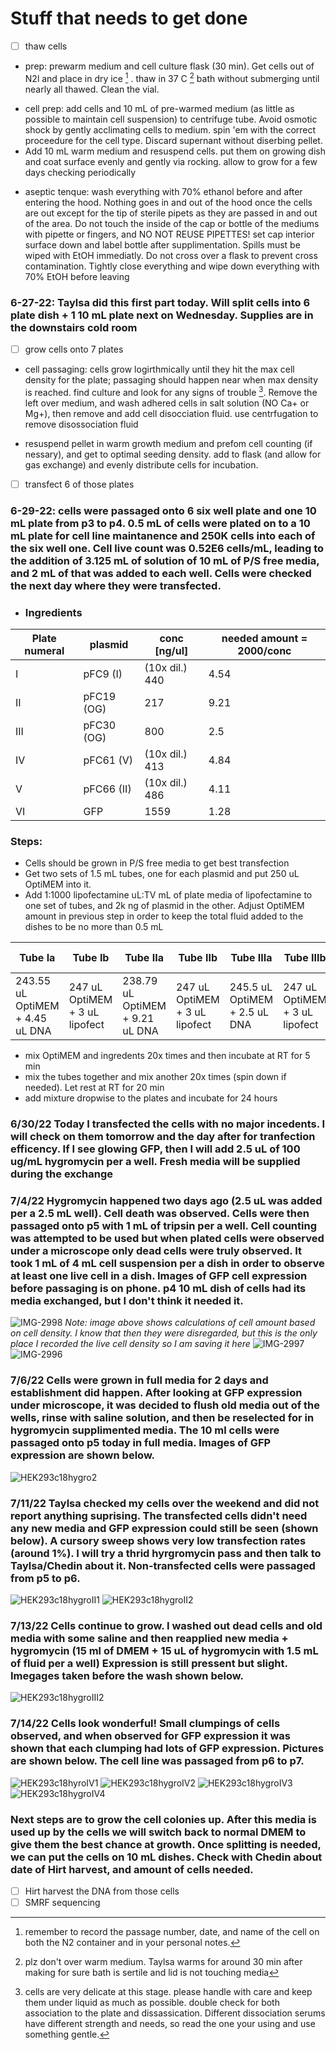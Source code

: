 # Stuff that needs to get done
- [ ] thaw cells 
- prep: prewarm medium and cell culture flask (30 min). Get cells out of N2l and place in dry ice [^1] . thaw in 37 C [^2] bath without submerging until nearly all thawed. Clean the vial. 
 [^1]: remember to record the passage number, date, and name of the cell on both the N2 container and in your personal notes. 
- cell prep: add cells and 10 mL of pre-warmed medium (as little as possible to maintain cell suspension) to centrifuge tube. Avoid osmotic shock by gently acclimating cells to medium. spin 'em with the correct proceedure for the cell type. Discard supernant without diserbing pellet.
- Add 10 mL warm medium and resuspend cells. put them on growing dish and coat surface evenly and gently via rocking. allow to grow for a few days checking periodically 
[^2]: plz don't over warm medium. Taylsa warms for around 30 min after making for sure bath is sertile and lid is not touching media 
- aseptic tenque: wash everything with 70% ethanol before and after entering the hood. Nothing goes in and out of the hood once the cells are out except for the tip of sterile pipets as they are passed in and out of the area. Do not touch the inside of the cap or bottle of the mediums with pipette or fingers, and NO NOT REUSE PIPETTES! set cap interior surface down and label bottle after supplimentation. Spills must be wiped with EtOH immediatly. Do not cross over a flask to prevent cross contamination. Tightly close everything and wipe down everything with 70% EtOH before leaving 
### 6-27-22: Taylsa did this first part today. Will split cells into 6 plate dish + 1 10 mL plate next on Wednesday. Supplies are in the downstairs cold room
- [ ] grow cells onto 7 plates
- cell passaging: cells grow logirthmically until they hit the max cell density for the plate; passaging should happen near when max density is reached. find culture and look for any signs of trouble [^3]. Remove the left over medium, and wash adhered cells in salt solution (NO Ca+ or Mg+), then remove and add cell disocciation fluid. use centrfugation to remove disossociation fluid 
[^3]: cells are very delicate at this stage. please handle with care and keep them under liquid as much as possible. double check for both association to the plate and dissassication. Different dissociation serums have different strength and needs, so read the one your using and use something gentle. 
- resuspend pellet in warm growth medium and prefom cell counting (if nessary), and get to optimal seeding density. add to flask (and allow for gas exchange) and evenly distribute cells for incubation.
 
- [ ] transfect 6 of those plates 
### 6-29-22: cells were passaged onto 6 six well plate and one 10 mL plate from p3 to p4. 0.5 mL of cells were plated on to a 10 mL plate for cell line maintanence and 250K cells into each of the six well one. Cell live count was 0.52E6 cells/mL, leading to the addition of 3.125 mL of solution of 10 mL of P/S free media, and 2 mL of that was added to each well. Cells were checked the next day where they were transfected. 

- ### Ingredients 
| Plate numeral | plasmid | conc [ng/ul] | needed amount = 2000/conc |
| ----------- | ----------- | --------- | --------- |
| I | pFC9 (I) | (10x dil.) 440 | 4.54 |
| II | pFC19 (OG) | 217 | 9.21 |
| III | pFC30 (OG) | 800 | 2.5 |
| IV | pFC61 (V) | (10x dil.) 413 | 4.84 |
| V | pFC66 (II)| (10x dil.) 486 | 4.11 |
| VI | GFP | 1559 | 1.28 |

### Steps: 
- Cells should be grown in P/S free media to get best transfection
- Get two sets of 1.5 mL tubes, one for each plasmid and put 250 uL OptiMEM into it. 
- Add 1:1000 lipofectamine uL:TV mL of plate media of lipofectamine to one set of tubes, and 2k ng of plasmid in the other. Adjust OptiMEM amount in previous step in order to keep the total fluid added to the dishes to be no more than 0.5 mL
 
| Tube Ia | Tube Ib | Tube IIa | Tube IIb | Tube IIIa | Tube IIIb | Tube IVa | Tube IVb | Tube Va | Tube Vb | Tube VIa | Tube VIb | 
| ----------- | ----------- | --------- | ----------- | ----------- | --------- | ----------- | ----------- | --------- | ----------- | ----------- | --------- |
| 243.55 uL OptiMEM + 4.45 uL DNA | 247 uL OptiMEM + 3 uL lipofect | 238.79 uL OptiMEM + 9.21 uL DNA | 247 uL OptiMEM + 3 uL lipofect | 245.5 uL OptiMEM + 2.5 uL DNA | 247 uL OptiMEM + 3 uL lipofect | 243.16 uL OptiMEM + 4.84 uL DNA | 247 uL OptiMEM + 3 uL lipofect | 243.3 uL OptiMEM + 4.11 uL DNA | 247 uL OptiMEM + 3 uL lipofect | 246.72 uL OptiMEM + 1.28 uL DNA | 247 uL OptiMEM + 3 uL lipofect |

- mix OptiMEM and ingredents 20x times and then incubate at RT for 5 min
- mix the tubes together and mix another 20x times (spin down if needed). Let rest at RT for 20 min 
- add mixture dropwise to the plates and incubate for 24 hours 
### 6/30/22 Today I transfected the cells with no major incedents. I will check on them tomorrow and the day after for tranfection efficency. If I see glowing GFP, then I will add 2.5 uL of 100 ug/mL hygromycin per a well. Fresh media will be supplied during the exchange 
### 7/4/22 Hygromycin happened two days ago (2.5 uL was added per a 2.5 mL well). Cell death was observed. Cells were then passaged onto p5 with 1 mL of tripsin per a well. Cell counting was attempted to be used but when plated cells were observed under a microscope only dead cells were truly observed. It took 1 mL of 4 mL cell suspension per a dish in order to observe at least one live cell in a dish. Images of GFP cell expression before passaging is on phone. p4 10 mL dish of cells had its media exchanged, but I don't think it needed it. 
![IMG-2998](https://user-images.githubusercontent.com/102187801/177635381-335a7a1c-20dd-4d0a-8540-b2d6c44aee5b.jpg)
*Note: image above shows calculations of cell amount based on cell density. I know that then they were disregarded, but this is the only place I recorded the live cell density so I am saving it here* 
![IMG-2997](https://user-images.githubusercontent.com/102187801/177635394-535d1399-14cd-434b-a52f-420cb35bd7e6.jpg)
![IMG-2996](https://user-images.githubusercontent.com/102187801/177635465-04d56393-22df-4189-bc5d-b671641b4d65.jpg)

### 7/6/22 Cells were grown in full media for 2 days and establishment did happen. After looking at GFP expression under microscope, it was decided to flush old media out of the wells, rinse with saline solution, and then be reselected for in hygromycin supplimented media. The 10 ml cells were passaged onto p5 today in full media. Images of GFP expression are shown below. 
![HEK293c18hygro2](https://user-images.githubusercontent.com/102187801/177635961-096ecf9c-695a-4ec6-bc9e-393af81492d6.jpg)
### 7/11/22 Taylsa checked my cells over the weekend and did not report anything suprising. The transfected cells didn't need any new media and GFP expression could still be seen (shown below). A cursory sweep shows very low transfection rates (around 1%). I will try a thrid hyrgromycin pass and then talk to Taylsa/Chedin about it. Non-transfected cells were passaged from p5 to p6. 
![HEK293c18hygroII1](https://user-images.githubusercontent.com/102187801/178360090-7c164a63-354b-4829-b9a0-14dc9d7eac74.jpg)
![HEK293c18hygroII2](https://user-images.githubusercontent.com/102187801/178360122-9ba08add-85de-4a2f-9983-214c02d1e9cf.jpg)
### 7/13/22 Cells continue to grow. I washed out dead cells and old media with some saline and then reapplied new media + hygromycin (15 ml of DMEM + 15 uL of hygromycin with 1.5 mL of fluid per a well) Expression is still pressent but slight. Imegages taken before the wash shown below. 

![HEK293c18hygroIII2](https://user-images.githubusercontent.com/102187801/178842002-b58be4af-7948-4c71-8d8e-32d7d2bf343c.jpg)
### 7/14/22 Cells look wonderful! Small clumpings of cells observed, and when observed for GFP expression it was shown that each clumping had lots of GFP expression. Pictures are shown below. The cell line was passaged from p6 to p7. 
![HEK293c18hyroIV1](https://user-images.githubusercontent.com/102187801/179071042-26f5f934-8fd1-4d93-b399-984b8a5b8c4f.jpg)
![HEK293c18hygroIV2](https://user-images.githubusercontent.com/102187801/179071078-3f480602-aa5c-4a49-b209-1a74f8875c37.jpg)
![HEK293c18hygroIV3](https://user-images.githubusercontent.com/102187801/179071136-3bb13677-0ea8-4c5b-bf12-b6fcc2fff165.jpg)
![HEK293c18hygroIV4](https://user-images.githubusercontent.com/102187801/179071171-4a35871a-6683-45b1-b914-9ef6cf1a832a.jpg)
### Next steps are to grow the cell colonies up. After this media is used up by the cells we will switch back to normal DMEM to give them the best chance at growth. Once splitting is needed, we can put the cells on 10 mL dishes. Check with Chedin about date of Hirt harvest, and amount of cells needed. 
- [ ] Hirt harvest the DNA from those cells 
- [ ] SMRF sequencing 
